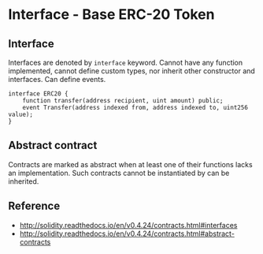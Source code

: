 # Interface - Base ERC-20 Token

## Interface

Interfaces are denoted by `interface` keyword. Cannot have any function implemented, cannot define custom types, nor inherit other constructor and interfaces. Can define events.

```
interface ERC20 {
    function transfer(address recipient, uint amount) public;
    event Transfer(address indexed from, address indexed to, uint256 value);
}
```

## Abstract contract

Contracts are marked as abstract when at least one of their functions lacks an implementation. Such contracts cannot be instantiated by can be inherited.

## Reference

* http://solidity.readthedocs.io/en/v0.4.24/contracts.html#interfaces
* http://solidity.readthedocs.io/en/v0.4.24/contracts.html#abstract-contracts
